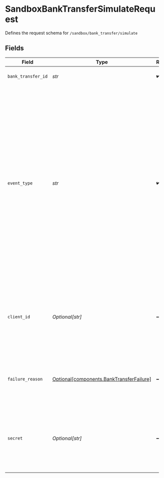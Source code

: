# SandboxBankTransferSimulateRequest

Defines the request schema for `/sandbox/bank_transfer/simulate`


## Fields

| Field                                                                                                                                                                                                                                                                                                             | Type                                                                                                                                                                                                                                                                                                              | Required                                                                                                                                                                                                                                                                                                          | Description                                                                                                                                                                                                                                                                                                       |
| ----------------------------------------------------------------------------------------------------------------------------------------------------------------------------------------------------------------------------------------------------------------------------------------------------------------- | ----------------------------------------------------------------------------------------------------------------------------------------------------------------------------------------------------------------------------------------------------------------------------------------------------------------- | ----------------------------------------------------------------------------------------------------------------------------------------------------------------------------------------------------------------------------------------------------------------------------------------------------------------- | ----------------------------------------------------------------------------------------------------------------------------------------------------------------------------------------------------------------------------------------------------------------------------------------------------------------- |
| `bank_transfer_id`                                                                                                                                                                                                                                                                                                | *str*                                                                                                                                                                                                                                                                                                             | :heavy_check_mark:                                                                                                                                                                                                                                                                                                | Plaid’s unique identifier for a bank transfer.                                                                                                                                                                                                                                                                    |
| `event_type`                                                                                                                                                                                                                                                                                                      | *str*                                                                                                                                                                                                                                                                                                             | :heavy_check_mark:                                                                                                                                                                                                                                                                                                | The asynchronous event to be simulated. May be: `posted`, `failed`, or `reversed`.<br/><br/>An error will be returned if the event type is incompatible with the current transfer status. Compatible status --> event type transitions include:<br/><br/>`pending` --> `failed`<br/><br/>`pending` --> `posted`<br/><br/>`posted` --> `reversed`<br/> |
| `client_id`                                                                                                                                                                                                                                                                                                       | *Optional[str]*                                                                                                                                                                                                                                                                                                   | :heavy_minus_sign:                                                                                                                                                                                                                                                                                                | Your Plaid API `client_id`. The `client_id` is required and may be provided either in the `PLAID-CLIENT-ID` header or as part of a request body.                                                                                                                                                                  |
| `failure_reason`                                                                                                                                                                                                                                                                                                  | [Optional[components.BankTransferFailure]](../../models/components/banktransferfailure.md)                                                                                                                                                                                                                        | :heavy_minus_sign:                                                                                                                                                                                                                                                                                                | The failure reason if the type of this transfer is `"failed"` or `"reversed"`. Null value otherwise.                                                                                                                                                                                                              |
| `secret`                                                                                                                                                                                                                                                                                                          | *Optional[str]*                                                                                                                                                                                                                                                                                                   | :heavy_minus_sign:                                                                                                                                                                                                                                                                                                | Your Plaid API `secret`. The `secret` is required and may be provided either in the `PLAID-SECRET` header or as part of a request body.                                                                                                                                                                           |